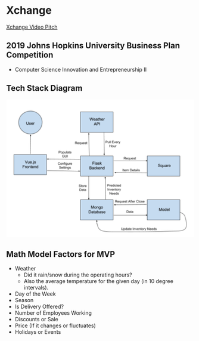 # Xchange

[Xchange Video Pitch](https://youtu.be/AgSmypWLm68 "Xchange Video Pitch")

## 2019 Johns Hopkins University Business Plan Competition
- Computer Science Innovation and Entrepreneurship II

## Tech Stack Diagram
![](images/diagram.png?raw=true)

## Math Model Factors for MVP
- Weather
  - Did it rain/snow during the operating hours?
  - Also the average temperature for the given day (in 10 degree intervals).
- Day of the Week
- Season
- Is Delivery Offered?
- Number of Employees Working
- Discounts or Sale
- Price (If it changes or fluctuates)
- Holidays or Events
